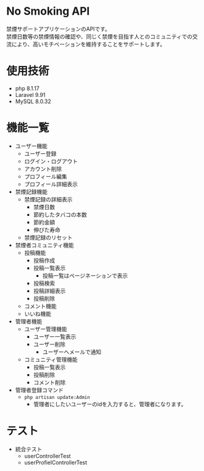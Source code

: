 # No Smoking API
禁煙サポートアプリケーションのAPIです。<br >
禁煙日数等の禁煙情報の確認や、同じく禁煙を目指す人とのコミュニティでの交流により、高いモチベーションを維持することをサポートします。

# 使用技術
- php 8.1.17
- Laravel 9.91
- MySQL 8.0.32

# 機能一覧
- ユーザー機能
    - ユーザー登録
    - ログイン・ログアウト
    - アカウント削除
    - プロフィール編集
    - プロフィール詳細表示
- 禁煙記録機能
    - 禁煙記録の詳細表示
        - 禁煙日数
        - 節約したタバコの本数
        - 節約金額
        - 伸びた寿命
    - 禁煙記録のリセット
- 禁煙者コミュニティ機能
    - 投稿機能
        - 投稿作成
        - 投稿一覧表示
            - 投稿一覧はページネーションで表示
        - 投稿検索
        - 投稿詳細表示
        - 投稿削除
    - コメント機能
    - いいね機能
- 管理者機能
    - ユーザー管理機能
        - ユーザー一覧表示
        - ユーザー削除
            - ユーザーへメールで通知
    - コミュニティ管理機能
        - 投稿一覧表示
        - 投稿削除
        - コメント削除
- 管理者登録コマンド
    - `php artisan update:Admin`
        - 管理者にしたいユーザーのidを入力すると、管理者になります。

# テスト
- 統合テスト
    - userControllerTest
    - userProfielControllerTest


